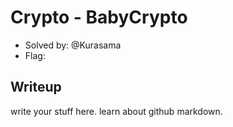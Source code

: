 # Crypto - BabyCrypto
- Solved by: @Kurasama
- Flag: 

## Writeup
write your stuff here. learn about github markdown.